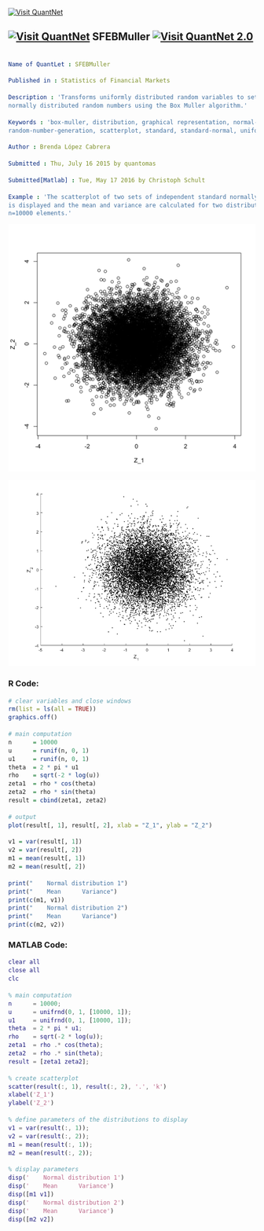 
[<img src="https://github.com/QuantLet/Styleguide-and-FAQ/blob/master/pictures/banner.png" width="880" alt="Visit QuantNet">](http://quantlet.de/index.php?p=info)

## [<img src="https://github.com/QuantLet/Styleguide-and-Validation-procedure/blob/master/pictures/qloqo.png" alt="Visit QuantNet">](http://quantlet.de/) **SFEBMuller** [<img src="https://github.com/QuantLet/Styleguide-and-Validation-procedure/blob/master/pictures/QN2.png" width="60" alt="Visit QuantNet 2.0">](http://quantlet.de/d3/ia)

```yaml

Name of QuantLet : SFEBMuller

Published in : Statistics of Financial Markets

Description : 'Transforms uniformly distributed random variables to sets of independent standard
normally distributed random numbers using the Box Muller algorithm.'

Keywords : 'box-muller, distribution, graphical representation, normal-distribution, plot, random,
random-number-generation, scatterplot, standard, standard-normal, uniform'

Author : Brenda López Cabrera

Submitted : Thu, July 16 2015 by quantomas

Submitted[Matlab] : Tue, May 17 2016 by Christoph Schult

Example : 'The scatterplot of two sets of independent standard normally distributed random numbers
is displayed and the mean and variance are calculated for two distributions, each containing
n=10000 elements.'

```

![Picture1](SFEBMuller.png)

![Picture2](SFEBMuller_m.png)


### R Code:
```r
# clear variables and close windows
rm(list = ls(all = TRUE))
graphics.off()

# main computation
n      = 10000
u      = runif(n, 0, 1)
u1     = runif(n, 0, 1)
theta  = 2 * pi * u1
rho    = sqrt(-2 * log(u))
zeta1  = rho * cos(theta)
zeta2  = rho * sin(theta)
result = cbind(zeta1, zeta2)

# output
plot(result[, 1], result[, 2], xlab = "Z_1", ylab = "Z_2")

v1 = var(result[, 1])
v2 = var(result[, 2])
m1 = mean(result[, 1])
m2 = mean(result[, 2])

print("    Normal distribution 1")
print("    Mean      Variance")
print(c(m1, v1))
print("    Normal distribution 2")
print("    Mean      Variance")
print(c(m2, v2))

```

### MATLAB Code:
```matlab
clear all
close all
clc

% main computation
n      = 10000;
u      = unifrnd(0, 1, [10000, 1]);
u1     = unifrnd(0, 1, [10000, 1]);
theta  = 2 * pi * u1;
rho    = sqrt(-2 * log(u));
zeta1  = rho .* cos(theta);
zeta2  = rho .* sin(theta);
result = [zeta1 zeta2];

% create scatterplot
scatter(result(:, 1), result(:, 2), '.', 'k')
xlabel('Z_1')
ylabel('Z_2')

% define parameters of the distributions to display
v1 = var(result(:, 1));
v2 = var(result(:, 2));
m1 = mean(result(:, 1));
m2 = mean(result(:, 2));

% display parameters
disp('    Normal distribution 1')
disp('    Mean      Variance')
disp([m1 v1])
disp('    Normal distribution 2')
disp('    Mean      Variance')
disp([m2 v2])

```
